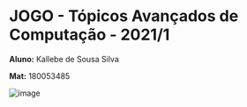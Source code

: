 ﻿# JOGO - Tópicos Avançados de Computação - 2021/1

**Aluno:** Kallebe de Sousa Silva

**Mat:** 180053485

![image](https://user-images.githubusercontent.com/43591850/141209168-ccee32b7-5202-4798-95b9-0033fff6e482.png)
